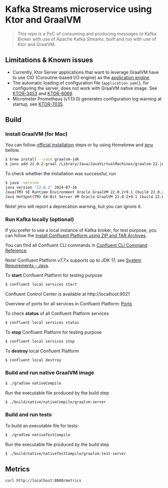 # Kafka Streams microservice using Ktor and GraalVM

> This repo is a PoC of consuming and producing messages to Kafka Broker with use of Apache Kafka Streams, built and
> run with use of Ktor and GraalVM.

## Limitations & Known issues

- Currently, Ktor Server applications that want to leverage GraalVM have to use CIO (Coroutine-based I/O engine) as
  the [application engine](https://ktor.io/docs/server-engines.html).
- The automatic loading of configuration file (`application.yaml`), for configuring the server, does not work
  with GraalVM native image. See [KTOR-3453](https://youtrack.jetbrains.com/issue/KTOR-3453)
  and [KTOR-6069](https://youtrack.jetbrains.com/issue/KTOR-6069).
- Micrometer Prometheus (v1.13.0) generates configuration log warning at startup,
  see [KTOR-7035](https://youtrack.jetbrains.com/issue/KTOR-7035).

## Build

### Install GraalVM (for Mac)

You can follow [official installation](https://www.graalvm.org/latest/docs/getting-started/macos/) steps or by using
Homebrew and [jenv](https://www.jenv.be) bellow.

```bash
$ brew install --cask graalvm-jdk
$ jenv add 22.0.2-graal /Library/Java/JavaVirtualMachines/graalvm-22.jdk/Contents/Home
```

To check whether the installation was successful, run

```bash
$ java -version
java version "22.0.2" 2024-07-16
Java(TM) SE Runtime Environment Oracle GraalVM 22.0.2+9.1 (build 22.0.2+9-jvmci-b01)
Java HotSpot(TM) 64-Bit Server VM Oracle GraalVM 22.0.2+9.1 (build 22.0.2+9-jvmci-b01, mixed mode, sharing)
```

Note! jenv will report a deprecation warning, but you can ignore it.

### Run Kafka locally (optional)

If you prefer to use a local instance of Kafka broker, for test purpose, you can follow the
[Install Confluent Platform using ZIP and TAR Archives](https://docs.confluent.io/platform/current/installation/installing_cp/zip-tar.html#prod-kafka-cli-install).

You can find all Confluent CLI commands
in [Confluent CLI Command Reference](https://docs.confluent.io/confluent-cli/current/command-reference/overview.html).

Note! Confluent Platform v7.7.x supports up to JDK 17,
see [System Requirements - Java](https://docs.confluent.io/platform/current/installation/system-requirements.html#java).

To **start** Confluent Platform for testing purpose

```bash
$ confluent local services start
```

Confluent Control Center is available at http://localhost:9021

Overview of ports for all services in Confluent
Platform: [Ports](https://docs.confluent.io/platform/current/installation/system-requirements.html#ports)

To check **status** of all Confluent Platform services

```bash
$ confluent local services status
```

To **stop** Confluent Platform for testing purpose

```bash
$ confluent local services stop
```

To **destroy** local Confluent Platform

```bash
$ confluent local destroy
```

### Build and run native GraalVM image

```bash
$ ./gradlew nativeCompile
```

Run the executable file produced by the build step

```bash
$ ./build/native/nativeCompile/graalvm-server
```

### Build and run tests

To build an executable file for tests:

```bash
$ ./gradlew nativeTestCompile
```

Run the executable file produced by the build step

```bash
$ ./build/native/nativeTestCompile/graalvm-test-server
```

## Metrics

```bash
curl http://localhost:8080/metrics
```
